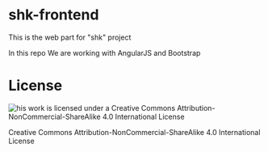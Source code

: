 # shk-frontend

This is the web part for "shk" project

In this repo We are working with AngularJS and Bootstrap


# License

![his work is licensed under a Creative Commons Attribution-NonCommercial-ShareAlike 4.0 International License](https://i.creativecommons.org/l/by-nc-sa/4.0/88x31.png)

Creative Commons Attribution-NonCommercial-ShareAlike 4.0 International License
